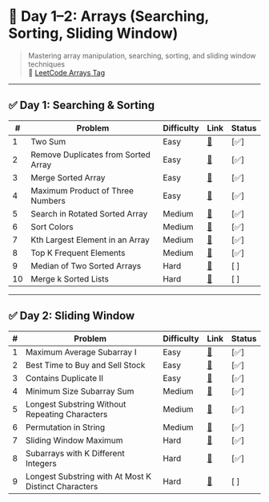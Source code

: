 
# 📘 Day 1–2: Arrays (Searching, Sorting, Sliding Window)

> Mastering array manipulation, searching, sorting, and sliding window techniques  
> 🔗 [LeetCode Arrays Tag](https://leetcode.com/tag/array/)

---

## ✅ Day 1: Searching & Sorting

| # | Problem | Difficulty | Link | Status |
|--|---------|------------|------|--------|
| 1 | Two Sum | Easy | [🔗](https://leetcode.com/problems/two-sum/) | [✅] |
| 2 | Remove Duplicates from Sorted Array | Easy | [🔗](https://leetcode.com/problems/remove-duplicates-from-sorted-array/) | [✅] |
| 3 | Merge Sorted Array | Easy | [🔗](https://leetcode.com/problems/merge-sorted-array/) | [✅] |
| 4 | Maximum Product of Three Numbers | Easy | [🔗](https://leetcode.com/problems/maximum-product-of-three-numbers/) | [✅] |
| 5 | Search in Rotated Sorted Array | Medium | [🔗](https://leetcode.com/problems/search-in-rotated-sorted-array/) | [✅] |
| 6 | Sort Colors | Medium | [🔗](https://leetcode.com/problems/sort-colors/) | [✅] |
| 7 | Kth Largest Element in an Array | Medium | [🔗](https://leetcode.com/problems/kth-largest-element-in-an-array/) | [✅]|
| 8 | Top K Frequent Elements | Medium | [🔗](https://leetcode.com/problems/top-k-frequent-elements/) | [✅]|
| 9 | Median of Two Sorted Arrays | Hard | [🔗](https://leetcode.com/problems/median-of-two-sorted-arrays/) | [ ] |
| 10 | Merge k Sorted Lists | Hard | [🔗](https://leetcode.com/problems/merge-k-sorted-lists/) | [ ] |

---

## ✅ Day 2: Sliding Window

| # | Problem | Difficulty | Link | Status |
|--|---------|------------|------|--------|
| 1 | Maximum Average Subarray I | Easy | [🔗](https://leetcode.com/problems/maximum-average-subarray-i/) | [✅] |
| 2 | Best Time to Buy and Sell Stock | Easy | [🔗](https://leetcode.com/problems/best-time-to-buy-and-sell-stock/) | [✅]  |
| 3 | Contains Duplicate II | Easy | [🔗](https://leetcode.com/problems/contains-duplicate-ii/) | [✅] |
| 4 | Minimum Size Subarray Sum | Medium | [🔗](https://leetcode.com/problems/minimum-size-subarray-sum/) | [✅] |
| 5 | Longest Substring Without Repeating Characters | Medium | [🔗](https://leetcode.com/problems/longest-substring-without-repeating-characters/) | [✅] |
| 6 | Permutation in String | Medium | [🔗](https://leetcode.com/problems/permutation-in-string/) | [✅]  |
| 7 | Sliding Window Maximum | Hard | [🔗](https://leetcode.com/problems/sliding-window-maximum/) | [✅] |
| 8 | Subarrays with K Different Integers | Hard | [🔗](https://leetcode.com/problems/subarrays-with-k-different-integers/) | [✅] |
| 9 | Longest Substring with At Most K Distinct Characters | Hard | [🔗](https://leetcode.com/problems/longest-substring-with-at-most-k-distinct-characters/) | [ ] |

